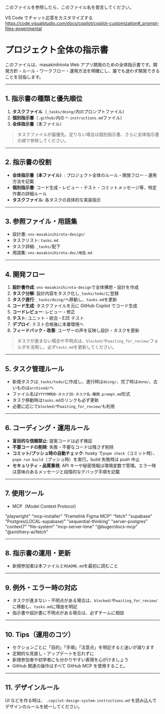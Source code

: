 このファイルを参照したら、このファイル名を発言してください。

VS Code でチャット応答をカスタマイズする
https://code.visualstudio.com/docs/copilot/copilot-customization#_prompt-files-experimental

# プロジェクト全体の指示書

このファイルは、masakinihirota Web アプリ開発のための全体指示書です。開発方針・ルール・ワークフロー・運用方法を明確にし、誰でも迷わず開発できることを目指します。

---

## 1. 指示書の種類と優先順位

1. **タスクファイル**（`_tasks/doing/`内のプロンプトファイル）
2. **個別指示書**（`.github/`内の `*-instructions.md`ファイル）
3. **全体指示書**（本ファイル）

> タスクファイルが最優先。足りない場合は個別指示書、さらに全体指示書の順で参照してください。

---

## 2. 指示書の役割

- **全体指示書（本ファイル）**: プロジェクト全体のルール・開発フロー・運用方法を記載
- **個別指示書**: コード生成・レビュー・テスト・コミットメッセージ等、特定作業の詳細ルール
- **タスクファイル**: 各タスクの具体的な実装指示

---

## 3. 参照ファイル・用語集

- 設計書: `vns-masakinihirota-design/`
- タスクリスト: `tasks.md`
- タスク詳細: `_tasks/`配下
- 用語集: `vns-masakinihirota-doc/用語.md`

---

## 4. 開発フロー

1. **設計書作成**: `vns-masakinihirota-design`で全体構想・設計を作成
2. **タスク分解**: 設計内容をタスク化し`_tasks/todo/`に登録
3. **タスク進行**: `_tasks/doing/`へ移動し、`tasks.md`を更新
4. **コード生成**: タスクファイルを元に GitHub Copilot でコード生成
5. **コードレビュー**: レビュー・修正
6. **テスト**: ユニット・統合・E2E テスト
7. **デプロイ**: テスト合格後に本番環境へ
8. **フィードバック・改善**: ユーザーの声を反映し設計・タスクを更新

> タスクが進まない場合や不明点は、`blocked/`や`waiting_for_review/`フォルダを活用し、必ず`tasks.md`を更新してください。

---

## 5. タスク管理ルール

- 新規タスクは`_tasks/todo/`に作成し、進行時は`doing/`、完了時は`done/`、古いものは`archived/`へ
- ファイル名は`YYYYMMDD-タスクID-タスク名-種類.prompt.md`形式
- タスク移動時は`tasks.md`のリンクも必ず更新
- 必要に応じて`blocked/`や`waiting_for_review/`も利用

---

## 6. コーディング・運用ルール

- **盲目的な信頼禁止**: 提案コードは必ず検証
- **不要コードの削除**: 失敗・不要なコードは残さず削除
- **コミット/プッシュ時の自動チェック**: husky で`pnpm check`（コミット時）、`pnpm run build`（プッシュ時）を実行。build 失敗時は push 中止
- **セキュリティ・品質重視**: API キーや秘密情報は環境変数で管理。エラー時は意味のあるメッセージと段階的なデバッグ手順を記載

---

## 7. 使用ツール

- MCP（Model Context Protocol）

"playwright"
"mcp-installer"
"Framelink Figma MCP"
"fetch"
"supabase"
"Postgres(LOCAL-supabase)"
"sequential-thinking"
"server-postgres"
"context7"
"file-system"
"mcp-server-time"
"@buger/docs-mcp"
"@smithery-ai/fetch"

---

## 8. 指示書の運用・更新

- 新規参加者は本ファイルと`README.md`を最初に読むこと

---

## 9. 例外・エラー時の対応

- タスクが進まない・不明点がある場合は、`blocked/`や`waiting_for_review/`に移動し、`tasks.md`に理由を明記
- 指示書や設計書に不明点がある場合は、必ずチームに相談

---

## 10. Tips（運用のコツ）

- セクションごとに「目的」「手順」「注意点」を明記すると迷いが減ります
- 定期的な見直し・アップデートを忘れずに
- 新規参加者や初学者にも分かりやすい表現を心がけましょう
- GitHub 関連の操作はすべて GitHub MCP を使用すること。

---

## 11. デザインルール

UI などを作る時は、
`.copilot-design-system-instructions.md`
を読み込んでデザインのルールを統一してください。
